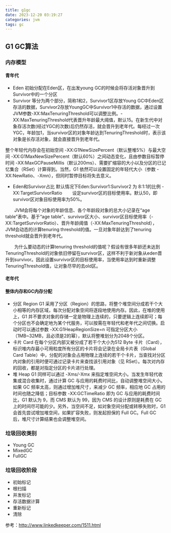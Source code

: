 ```yaml
---
title: g1gc
date: 2023-12-20 03:19:27
categories: jvm
tags: gc
---
```

## G1 GC算法
### 内存模型
#### 青年代
* Eden
初始分配在Eden区，在出发young GC的时候会将存活对象晋升到Survivor中的一个分区
* Survivor
等分为两个部分，简称1和2，Survivor1区存放Young GC中Eden区存活的数据，Survivor2存放YoungGC中Survivor1中存活的数据，通过设置JVM参数-XX:MaxTenuringThreshold可以调整比例。-XX:MaxTenuringThreshold代表晋升年龄最大阈值，默认15。在新生代中对象存活次数(经过YGC的次数)后仍然存活，就会晋升到老年代。每经过一次YGC，年龄加1，当survivor区的对象年龄达到TenuringThreshold时，表示该对象是长存活对象，就会直接晋升到老年代。

整个年轻代内存会在初始空间 -XX:G1NewSizePercent（默认整堆5%）与最大空间 -XX:G1MaxNewSizePercent（默认60%）之间动态变化，且由参数目标暂停时间 -XX:MaxGCPauseMillis（默认200ms）、需要扩缩容的大小以及分区的已记忆集合（RSet）计算得到。当然，G1 依然可以设置固定的年轻代大小（参数 -XX:NewRatio、-Xmn），但同时暂停目标将失去意义。
* Eden和Survivor占比
默认情况下Eden:Survivor1:Survivor2 为 8:1:1的比例
-XX:TargetSurvivorRatio
  设定survivor区的目标使用率。默认50，即survivor区对象目标使用率为50%。

  JVM会将每个对象的年龄信息、各个年龄段对象的总大小记录在“age table”表中。基于“age table”、survivor区大小、survivor区目标使用率（-XX:TargetSurvivorRatio）、晋升年龄阈值（-XX:MaxTenuringThreshold），JVM会动态的计算tenuring threshold的值。一旦对象年龄达到了tenuring threshold就会晋升到老年代。

  为什么要动态的计算tenuring threshold的值呢？假设有很多年龄还未达到TenuringThreshold的对象依旧停留在survivor区，这样不利于新对象从eden晋升到survivor。因此设置survivor区的目标使用率，当使用率达到时重新调整TenuringThreshold值，让对象尽早的去old区。
#### 老年代
#### 整体内存和GC内存分配
* 分区 Region
G1 采用了分区（Region）的思路，将整个堆空间分成若干个大小相等的内存区域，每次分配对象空间将逐段地使用内存。因此，在堆的使用上，G1 并不要求对象的存储一定是物理上连续的，只要逻辑上连续即可；每个分区也不会确定地为某个代服务，可以按需在年轻代和老年代之间切换。启动时可以通过参数 -XX:G1HeapRegionSize=n 可指定分区大小（1MB~32MB，且必须是2的幂），默认将整堆划分为2048个分区。
* 卡片 Card
在每个分区内部又被分成了若干个大小为512 Byte 卡片（Card），标识堆内存最小可用粒度所有分区的卡片将会记录在全局卡片表（Global Card Table）中，分配的对象会占用物理上连续的若干个卡片，当查找对分区内对象的引用时便可通过记录卡片来查找该引用对象（见 RSet）。每次对内存的回收，都是对指定分区的卡片进行处理。
* 堆 Heap
G1 同样可以通过 -Xms/-Xmx 来指定堆空间大小。当发生年轻代收集或混合收集时，通过计算 GC 与应用的耗费时间比，自动调整堆空间大小。如果 GC 频率太高，则通过增加堆尺寸，来减少 GC 频率，相应地 GC 占用的时间也随之降低；目标参数 -XX:GCTimeRatio 即为 GC 与应用的耗费时间比，G1 默认为 9，而 CMS 默认为 99，因为 CMS 的设计原则是耗费在 GC 上的时间尽可能的少。另外，当空间不足，如对象空间分配或转移失败时，G1 会首先尝试增加堆空间，如果扩容失败，则发起担保的 Full GC。Full GC 后，堆尺寸计算结果也会调整堆空间。
### 垃圾回收类别
* Young GC
* MixedGC
* FullGC
### 垃圾回收阶段
* 初始标记
* 根扫描
* 并发标记
* 存活数据计算
* 重新标记
* 清除

参考：http://www.linkedkeeper.com/1511.html